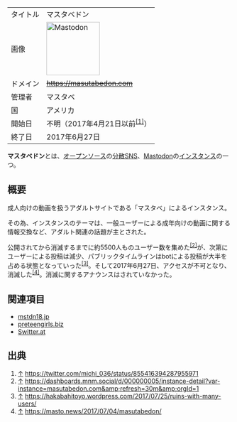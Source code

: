 <div>

|          |                                                                                                                                                                                                                                                                                                        |
|----------|--------------------------------------------------------------------------------------------------------------------------------------------------------------------------------------------------------------------------------------------------------------------------------------------------------|
| タイトル | マスタベドン                                                                                                                                                                                                                                                                                           |
| 画像     | [<img src="/images/thumb/0/00/Mastodon_logo.png/120px-Mastodon_logo.png" srcset="/images/thumb/0/00/Mastodon_logo.png/180px-Mastodon_logo.png 1.5x, /images/0/00/Mastodon_logo.png 2x" width="120" height="120" alt="Mastodon" />](/%E3%83%95%E3%82%A1%E3%82%A4%E3%83%AB:Mastodon_logo.png "Mastodon") |
| ドメイン | ~~<a href="https://masutabedon.com" rel="nofollow">https://masutabedon.com</a>~~                                                                                                                                                                                                                       |
| 管理者   | マスタベ                                                                                                                                                                                                                                                                                               |
| 国       | アメリカ                                                                                                                                                                                                                                                                                               |
| 開始日   | 不明（2017年4月21日以前<sup>[\[1\]](#cite_note-1)</sup>）                                                                                                                                                                                                                                              |
| 終了日   | 2017年6月27日                                                                                                                                                                                                                                                                                          |

**マスタベドン**とは、[オープンソース](/%E3%82%AA%E3%83%BC%E3%83%97%E3%83%B3%E3%82%BD%E3%83%BC%E3%82%B9 "オープンソース")の[分散SNS](/%E5%88%86%E6%95%A3SNS "分散SNS")、[Mastodon](/Mastodon "Mastodon")の[インスタンス](/%E3%82%A4%E3%83%B3%E3%82%B9%E3%82%BF%E3%83%B3%E3%82%B9 "インスタンス")の一つ。

## 概要

成人向けの動画を扱うアダルトサイトである「マスタベ」によるインスタンス。

その為、インスタンスのテーマは、一般ユーザーによる成年向けの動画に関する情報交換など、アダルト関連の話題が主とされた。

公開されてから消滅するまでに約5500人ものユーザー数を集めた<sup>[\[2\]](#cite_note-2)</sup>が、次第にユーザーによる投稿は減少、パブリックタイムラインはbotによる投稿が大半を占める状態となっていった<sup>[\[3\]](#cite_note-3)</sup>。そして2017年6月27日、アクセスが不可となり、消滅した<sup>[\[4\]](#cite_note-4)</sup>。消滅に関するアナウンスはされていなかった。

## 関連項目

-   [mstdn18.jp](/Mstdn18.jp "Mstdn18.jp")
-   [preteengirls.biz](/Preteengirls.biz "Preteengirls.biz")
-   [Switter.at](/Switter "Switter")

## 出典

<div>

1.  [↑](#cite_ref-1) <a href="https://twitter.com/michi_036/status/855416394287955971" rel="nofollow">https://twitter.com/michi_036/status/855416394287955971</a>
2.  [↑](#cite_ref-2) <a href="https://dashboards.mnm.social/d/000000005/instance-detail?var-instance=masutabedon.com&amp;refresh=30m&amp;orgId=1" rel="nofollow">https://dashboards.mnm.social/d/000000005/instance-detail?var-instance=masutabedon.com&amp;refresh=30m&amp;orgId=1</a>
3.  [↑](#cite_ref-3) <a href="https://hakabahitoyo.wordpress.com/2017/07/25/ruins-with-many-users/" rel="nofollow">https://hakabahitoyo.wordpress.com/2017/07/25/ruins-with-many-users/</a>
4.  [↑](#cite_ref-4) <a href="https://masto.news/2017/07/04/masutabedon/" rel="nofollow">https://masto.news/2017/07/04/masutabedon/</a>

</div>

</div>
